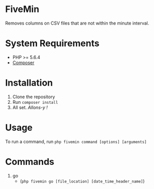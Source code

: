 # FiveMin
Removes columns on CSV files that are not within the minute interval.

# System Requirements
 * PHP >= 5.6.4
 * [Composer](https://getcomposer.org)

# Installation
1. Clone the repository
2. Run `composer install`
3. All set. *Allons-y !*

# Usage
To run a command, run `php fivemin command [options] [arguments]`

# Commands
1. go
    * (`php fivemin go [file_location] [date_time_header_name]`)